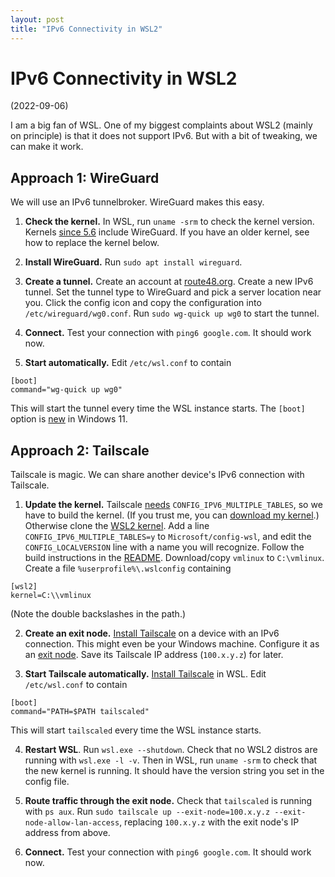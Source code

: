 ```yaml
---
layout: post
title: "IPv6 Connectivity in WSL2"
---
```


# IPv6 Connectivity in WSL2
(2022-09-06)

I am a big fan of WSL.
One of my biggest complaints about WSL2 (mainly on principle) is that it does not support IPv6.
But with a bit of tweaking, we can make it work.

## Approach 1: WireGuard
We will use an IPv6 tunnelbroker.
WireGuard makes this easy.

1. **Check the kernel.**
In WSL, run `uname -srm` to check the kernel version.
Kernels [since 5.6](https://duo.com/decipher/wireguard-vpn-added-to-linux-kernel) include WireGuard.
If you have an older kernel, see how to replace the kernel below.

2. **Install WireGuard.**
Run `sudo apt install wireguard`.

3. **Create a tunnel.**
Create an account at [route48.org](https://route48.org/).
Create a new IPv6 tunnel.
Set the tunnel type to WireGuard and pick a server location near you.
Click the config icon and copy the configuration into `/etc/wireguard/wg0.conf`.
Run `sudo wg-quick up wg0` to start the tunnel.

4. **Connect.**
Test your connection with `ping6 google.com`.
It should work now.

5. **Start automatically.**
Edit `/etc/wsl.conf` to contain
```
[boot]
command="wg-quick up wg0"
```
This will start the tunnel every time the WSL instance starts.
The `[boot]` option is [new](https://docs.microsoft.com/en-us/windows/wsl/wsl-config) in Windows 11.

## Approach 2: Tailscale
Tailscale is magic.
We can share another device's IPv6 connection with Tailscale.

1. **Update the kernel.**
Tailscale [needs](https://github.com/tailscale/tailscale/issues/3420) `CONFIG_IPV6_MULTIPLE_TABLES`, so we have to build the kernel.
(If you trust me, you can [download my kernel](https://github.com/linusbrogan/WSL2-Linux-Kernel/releases).)
Otherwise clone the [WSL2 kernel](https://github.com/microsoft/WSL2-Linux-Kernel).
Add a line `CONFIG_IPV6_MULTIPLE_TABLES=y` to `Microsoft/config-wsl`, and edit the `CONFIG_LOCALVERSION` line with a name you will recognize.
Follow the build instructions in the [README](https://github.com/microsoft/WSL2-Linux-Kernel#readme).
Download/copy `vmlinux` to `C:\vmlinux`.
Create a file `%userprofile%\.wslconfig` containing
```
[wsl2]
kernel=C:\\vmlinux
```
(Note the double backslashes in the path.)

2. **Create an exit node.**
[Install Tailscale](https://tailscale.com/kb/installation/) on a device with an IPv6 connection.
This might even be your Windows machine.
Configure it as an [exit node](https://tailscale.com/kb/1103/exit-nodes/).
Save its Tailscale IP address (`100.x.y.z`) for later.

3. **Start Tailscale automatically.**
[Install Tailscale](https://tailscale.com/kb/1031/install-linux/) in WSL.
Edit `/etc/wsl.conf` to contain
```
[boot]
command="PATH=$PATH tailscaled"
```
This will start `tailscaled` every time the WSL instance starts.

4. **Restart WSL**.
Run `wsl.exe --shutdown`.
Check that no WSL2 distros are running with `wsl.exe -l -v`.
Then in WSL, run `uname -srm` to check that the new kernel is running.
It should have the version string you set in the config file.

5. **Route traffic through the exit node.**
Check that `tailscaled` is running with `ps aux`.
Run `sudo tailscale up --exit-node=100.x.y.z --exit-node-allow-lan-access`, replacing `100.x.y.z` with the exit node's IP address from above.

6. **Connect.**
Test your connection with `ping6 google.com`.
It should work now.

